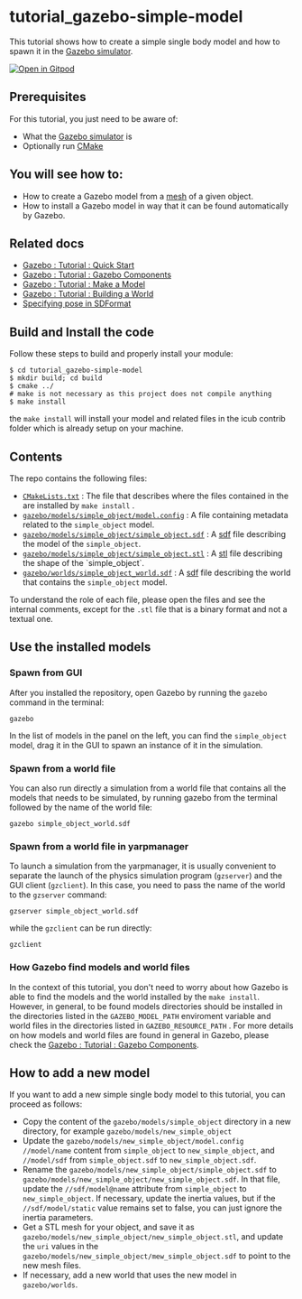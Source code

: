 # tutorial_gazebo-simple-model
This tutorial shows how to create a simple single body model and how to spawn it in the [Gazebo simulator](http://gazebosim.org/). 

[![Open in Gitpod](https://gitpod.io/button/open-in-gitpod.svg)](https://gitpod.io/#https://github.com/vvv-school/tutorial_gazebo-simple-model)

## Prerequisites

For this tutorial, you just need to be aware of:
- What the [Gazebo simulator](http://gazebosim.org/) is
- Optionally run [CMake](https://cmake.org/)

## You will see how to:
- How to create a Gazebo model from a [mesh](https://en.wikipedia.org/wiki/Polygon_mesh) of a given object.
- How to install a Gazebo model in way that it can be found automatically by Gazebo.

## Related docs 
- [Gazebo : Tutorial : Quick Start](http://gazebosim.org/tutorials?tut=quick_start)
- [Gazebo : Tutorial : Gazebo Components](http://gazebosim.org/tutorials?tut=components)
- [Gazebo : Tutorial : Make a Model](http://gazebosim.org/tutorials?tut=build_model)
- [Gazebo : Tutorial : Building a World](http://gazebosim.org/tutorials?tut=build_world)
- [Specifying pose in SDFormat](http://sdformat.org/tutorials?tut=specify_pose)

## Build and Install the code
Follow these steps to build and properly install your module: 
```
$ cd tutorial_gazebo-simple-model
$ mkdir build; cd build
$ cmake ../
# make is not necessary as this project does not compile anything
$ make install
```
the `make install` will install your model and related files in the icub contrib folder which is already setup on your machine. 

## Contents
The repo contains the following files: 
* [`CMakeLists.txt`](CMakeLists.txt) : The file that describes where the files contained in the are installed by `make install` . 
* [`gazebo/models/simple_object/model.config`](gazebo/models/simple_object/model.config) : A file containing metadata related to the `simple_object` model. 
* [`gazebo/models/simple_object/simple_object.sdf`](gazebo/models/simple_object/simple_object.sdf) : A [sdf](http://sdformat.org/) file describing the model of the `simple_object`.
* [`gazebo/models/simple_object/simple_object.stl`](gazebo/models/simple_object/simple_object.stl) : A [stl](https://en.wikipedia.org/wiki/STL_(file_format)) file describing the shape of the `simple_object`.
* [`gazebo/worlds/simple_object_world.sdf`](gazebo/models/simple_object/simple_object.sdf) : A [sdf](http://sdformat.org/) file describing the world that contains the `simple_object` model. 

To understand the role of each file, please open the files and see the internal comments, except for the `.stl` file that is 
a binary format and not a textual one.  

## Use the installed models 

### Spawn from GUI
After you installed the repository, open Gazebo by running the `gazebo` command in the terminal: 
~~~
gazebo
~~~
In the list of models in the panel on the left, you can find the `simple_object` model, drag it in the GUI to spawn an instance of it in the simulation.

### Spawn from a world file 
You can also run directly a simulation from a world file that contains all the models that needs to be simulated, 
by running gazebo from the terminal followed by the name of the world file: 
~~~
gazebo simple_object_world.sdf
~~~

### Spawn from a world file in yarpmanager
To launch a simulation from the yarpmanager, it is usually convenient to separate the launch 
of the physics simulation program (`gzserver`) and the GUI client (`gzclient`). In this case, 
you need to pass the name of the world to the `gzserver` command:
~~~
gzserver simple_object_world.sdf
~~~
while the `gzclient` can be run directly: 
~~~
gzclient
~~~

### How Gazebo find models and world files 
In the context of this tutorial, you don't need to worry about how Gazebo is able to find the models 
and the world installed by the `make install`. 
However, in general, to be found models directories should be installed in the directories listed in the 
`GAZEBO_MODEL_PATH` enviroment variable and world files in the directories listed in `GAZEBO_RESOURCE_PATH` . 
For more details on how models and world files are found in general in Gazebo, please check the [Gazebo : Tutorial : Gazebo Components](http://gazebosim.org/tutorials?tut=components).

## How to add a new model
If you want to add a new simple single body model to this tutorial, you can proceed as follows: 
* Copy the content of the `gazebo/models/simple_object` directory in a new directory, for example `gazebo/models/new_simple_object`
* Update the `gazebo/models/new_simple_object/model.config` `//model/name` content from `simple_object`
  to `new_simple_object`, and `//model/sdf` from `simple_object.sdf` to `new_simple_object.sdf`.
* Rename the `gazebo/models/new_simple_object/simple_object.sdf` to `gazebo/models/new_simple_object/new_simple_object.sdf`.
  In that file, update the `//sdf/model@name` attribute from `simple_object` to `new_simple_object`. If necessary,
  update the inertia values, but if the `//sdf/model/static` value remains set to false, you can just ignore the inertia parameters. 
* Get a STL mesh for your object, and save it as `gazebo/models/new_simple_object/new_simple_object.stl`, and update the `uri` values 
  in the `gazebo/models/new_simple_object/mew_simple_object.sdf` to point to the new mesh files. 
* If necessary, add a new world that uses the new model in `gazebo/worlds`.
